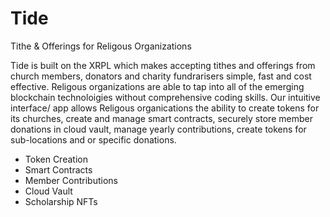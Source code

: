 # Tide
Tithe &amp; Offerings for Religous Organizations

Tide is built on the XRPL which makes accepting tithes and offerings from church members, donators and charity fundrarisers simple, fast and cost effective. Religous organizations are able to tap into all of the emerging blockchain technoloigies without comprehensive coding skills. Our intuitive interface/ app allows Religous organications the ability to create tokens for its churches, create and manage smart contracts, securely store member donations in cloud vault, manage yearly contributions, create tokens for sub-locations and or specific donations.

- Token Creation
- Smart Contracts
- Member Contributions
- Cloud Vault
- Scholarship NFTs
